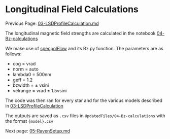 # Longitudinal Field Calculations

Previous Page: [03-LSDProfileCalculation.md](https://github.com/veropetit/BeStarsMiMeS/blob/master/03-LSDProfileCalculation.md)

The longitudinal magnetic field strengths are calculated in the notebook [04-Bz-calculations](https://github.com/veropetit/BeStarsMiMeS/blob/master/04-Bz-calculations/04-Bz-calculations.ipynb)

We make use of [specpolFlow](https://github.com/folsomcp/specpolFlow) and its Bz.py function. The parameters are as follows:

* cog = vrad
* norm = auto
* lambda0 = 500nm
* geff = 1.2
* bzwidth = $\pm$ vsini
* velrange = vrad $\pm$ 1.5vsini

The code was then ran for every star and for the various models described in [03-LSDProfileCalculation](https://github.com/veropetit/BeStarsMiMeS/blob/master/03-LSDProfileCalculation.md)

The outputs are saved as `.csv` files in `UpdatedFiles/04-Bz-calculations` with the format `{model}.csv`


 

Next page: [05-RavenSetup.md](https://github.com/veropetit/BeStarsMiMeS/blob/master/05-RavenSetup.md)
